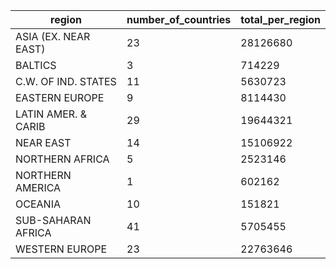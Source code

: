 |region|number_of_countries|total_per_region|
|------|-------------------|----------------|
|ASIA (EX. NEAR EAST)|23|28126680|
|BALTICS|3|714229|
|C.W. OF IND. STATES|11|5630723|
|EASTERN EUROPE|9|8114430|
|LATIN AMER. & CARIB|29|19644321|
|NEAR EAST|14|15106922|
|NORTHERN AFRICA|5|2523146|
|NORTHERN AMERICA|1|602162|
|OCEANIA|10|151821|
|SUB-SAHARAN AFRICA|41|5705455|
|WESTERN EUROPE|23|22763646|
